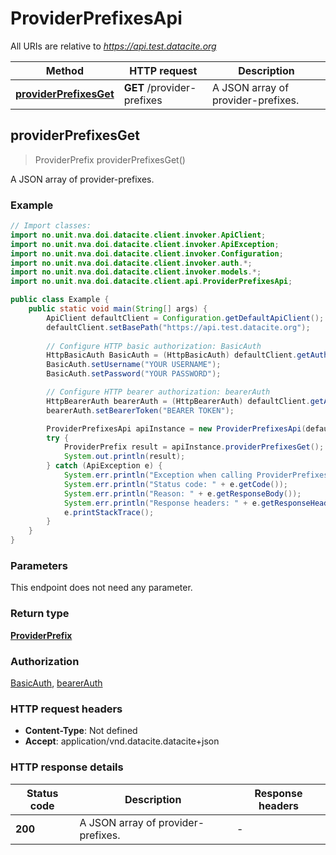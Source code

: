 # ProviderPrefixesApi

All URIs are relative to *https://api.test.datacite.org*

Method | HTTP request | Description
------------- | ------------- | -------------
[**providerPrefixesGet**](ProviderPrefixesApi.md#providerPrefixesGet) | **GET** /provider-prefixes | A JSON array of provider-prefixes.



## providerPrefixesGet

> ProviderPrefix providerPrefixesGet()

A JSON array of provider-prefixes.

### Example

```java
// Import classes:
import no.unit.nva.doi.datacite.client.invoker.ApiClient;
import no.unit.nva.doi.datacite.client.invoker.ApiException;
import no.unit.nva.doi.datacite.client.invoker.Configuration;
import no.unit.nva.doi.datacite.client.invoker.auth.*;
import no.unit.nva.doi.datacite.client.invoker.models.*;
import no.unit.nva.doi.datacite.client.api.ProviderPrefixesApi;

public class Example {
    public static void main(String[] args) {
        ApiClient defaultClient = Configuration.getDefaultApiClient();
        defaultClient.setBasePath("https://api.test.datacite.org");
        
        // Configure HTTP basic authorization: BasicAuth
        HttpBasicAuth BasicAuth = (HttpBasicAuth) defaultClient.getAuthentication("BasicAuth");
        BasicAuth.setUsername("YOUR USERNAME");
        BasicAuth.setPassword("YOUR PASSWORD");

        // Configure HTTP bearer authorization: bearerAuth
        HttpBearerAuth bearerAuth = (HttpBearerAuth) defaultClient.getAuthentication("bearerAuth");
        bearerAuth.setBearerToken("BEARER TOKEN");

        ProviderPrefixesApi apiInstance = new ProviderPrefixesApi(defaultClient);
        try {
            ProviderPrefix result = apiInstance.providerPrefixesGet();
            System.out.println(result);
        } catch (ApiException e) {
            System.err.println("Exception when calling ProviderPrefixesApi#providerPrefixesGet");
            System.err.println("Status code: " + e.getCode());
            System.err.println("Reason: " + e.getResponseBody());
            System.err.println("Response headers: " + e.getResponseHeaders());
            e.printStackTrace();
        }
    }
}
```

### Parameters

This endpoint does not need any parameter.

### Return type

[**ProviderPrefix**](ProviderPrefix.md)

### Authorization

[BasicAuth](../README.md#BasicAuth), [bearerAuth](../README.md#bearerAuth)

### HTTP request headers

- **Content-Type**: Not defined
- **Accept**: application/vnd.datacite.datacite+json

### HTTP response details
| Status code | Description | Response headers |
|-------------|-------------|------------------|
| **200** | A JSON array of provider-prefixes. |  -  |

